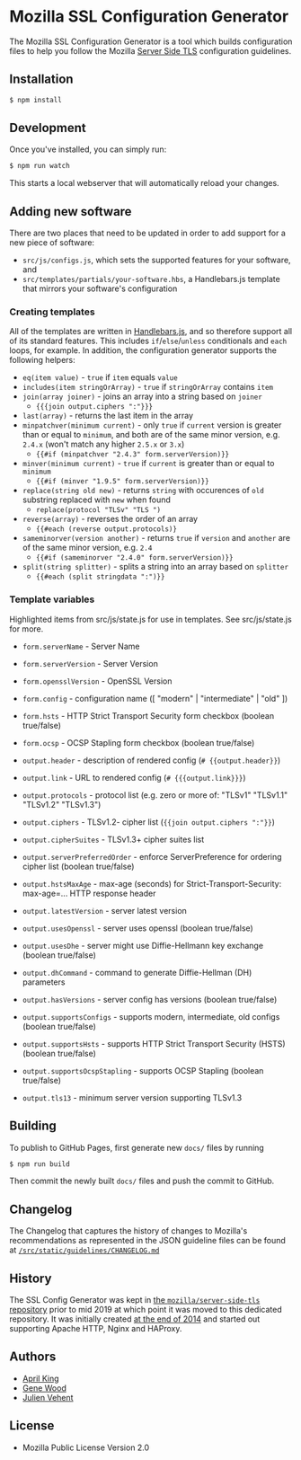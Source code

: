 # Mozilla SSL Configuration Generator

The Mozilla SSL Configuration Generator is a tool which builds configuration files to help you follow the Mozilla [Server Side TLS](https://wiki.mozilla.org/Security/Server_Side_TLS) configuration guidelines.

## Installation

```bash
$ npm install
```

## Development

Once you've installed, you can simply run:

```bash
$ npm run watch
```

This starts a local webserver that will automatically reload your changes.

## Adding new software

There are two places that need to be updated in order to add support for a new piece of software:

* `src/js/configs.js`, which sets the supported features for your software, and
* `src/templates/partials/your-software.hbs`, a Handlebars.js template that mirrors your software's configuration

### Creating templates

All of the templates are written in [Handlebars.js](https://handlebarsjs.com/), and so therefore support all of its standard features. This includes `if`/`else`/`unless` conditionals and `each` loops, for example. In addition, the configuration generator supports the following helpers:

- `eq(item value)` - `true` if `item` equals `value`
- `includes(item stringOrArray)` - `true` if `stringOrArray` contains `item`
- `join(array joiner)` - joins an array into a string based on `joiner`
  - `{{{join output.ciphers ":"}}}`
- `last(array)` - returns the last item in the array
- `minpatchver(minimum current)` - only `true` if `current` version is greater than or equal to `minimum`, and both are of the same minor version, e.g. `2.4.x` (won't match any higher `2.5.x` or `3.x`)
  - `{{#if (minpatchver "2.4.3" form.serverVersion)}}`
- `minver(minimum current)` - `true` if `current` is greater than or equal to `minimum`
  - `{{#if (minver "1.9.5" form.serverVersion)}}`
- `replace(string old new)` - returns `string` with occurences of `old` substring replaced with `new` when found
  - `replace(protocol "TLSv" "TLS ")`
- `reverse(array)` - reverses the order of an array
  - `{{#each (reverse output.protocols)}`
- `sameminorver(version another)` - returns `true` if `version` and `another` are of the same minor version, e.g. `2.4`
  - `{{#if (sameminorver "2.4.0" form.serverVersion)}}`
- `split(string splitter)` - splits a string into an array based on `splitter`
  - `{{#each (split stringdata ":")}}`

### Template variables

Highlighted items from src/js/state.js for use in templates.  See src/js/state.js for more.

- `form.serverName` - Server Name
- `form.serverVersion` - Server Version
- `form.opensslVersion` - OpenSSL Version
- `form.config` - configuration name ([ "modern" | "intermediate" | "old" ])
- `form.hsts` - HTTP Strict Transport Security form checkbox (boolean true/false)
- `form.ocsp` - OCSP Stapling form checkbox (boolean true/false)

- `output.header` - description of rendered config (`# {{output.header}}`)
- `output.link` - URL to rendered config (`# {{{output.link}}}`)
- `output.protocols` - protocol list (e.g. zero or more of: "TLSv1" "TLSv1.1" "TLSv1.2" "TLSv1.3")
- `output.ciphers` - TLSv1.2- cipher list (`{{join output.ciphers ":"}}`)
- `output.cipherSuites` - TLSv1.3+ cipher suites list
- `output.serverPreferredOrder` - enforce ServerPreference for ordering cipher list (boolean true/false)
- `output.hstsMaxAge` - max-age (seconds) for Strict-Transport-Security: max-age=... HTTP response header
- `output.latestVersion` - server latest version
- `output.usesOpenssl` - server uses openssl (boolean true/false)
- `output.usesDhe` - server might use Diffie-Hellmann key exchange (boolean true/false)
- `output.dhCommand` - command to generate Diffie-Hellman (DH) parameters
- `output.hasVersions` - server config has versions (boolean true/false)
- `output.supportsConfigs` - supports modern, intermediate, old configs (boolean true/false)
- `output.supportsHsts` - supports HTTP Strict Transport Security (HSTS) (boolean true/false)
- `output.supportsOcspStapling` - supports OCSP Stapling (boolean true/false)
- `output.tls13` - minimum server version supporting TLSv1.3

## Building

To publish to GitHub Pages, first generate new `docs/` files by running 

```bash
$ npm run build
```

Then commit the newly built `docs/` files and push the commit to GitHub.

## Changelog

The Changelog that captures the history of changes to Mozilla's recommendations
as represented in the JSON guideline files can be found at [`/src/static/guidelines/CHANGELOG.md`](/src/static/guidelines/CHANGELOG.md)

## History

The SSL Config Generator was kept in [the `mozilla/server-side-tls` repository](https://github.com/mozilla/server-side-tls/tree/last-revision-before-move)
prior to mid 2019 at which point it was moved to this dedicated repository. It
was initially created [at the end of 2014](https://github.com/mozilla/server-side-tls/commit/b201a1191ba38e6f933cd02a4f425f683ffa9be4)
and started out supporting Apache HTTP, Nginx and HAProxy.

## Authors

* [April King](https://github.com/april)
* [Gene Wood](https://github.com/gene1wood)
* [Julien Vehent](https://github.com/jvehent)

## License

* Mozilla Public License Version 2.0
